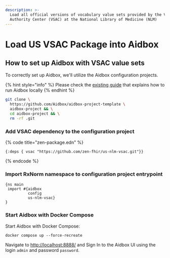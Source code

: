 ```yaml
---
description: >-
  Load all official versions of vocabulary value sets provided by the Value Set
  Authority Center (VSAC) at the National Library of Medicine (NLM)
---
```


# Load US VSAC Package into Aidbox

## How to set up Aidbox with VSAC value sets

To correctly set up Aidbox, we'll utilize the Aidbox configuration projects.&#x20;

{% hint style="info" %}
Please check the [existing guide](../../../getting-started-1/run-aidbox/run-aidbox-locally-with-docker.md) that explains how to run Aidbox locally      &#x20;
{% endhint %}

```sh
git clone \
  https://github.com/Aidbox/aidbox-project-template \
  aidbox-project && \
  cd aidbox-project && \
  rm -rf .git
```

### Add VSAC dependency to the configuration project

{% code title="zen-package.edn" %}
```
{:deps { vsac "https://github.com/zen-fhir/us-nlm-vsac.git"}}
```
{% endcode %}

### Import RxNorm namespace to configuration project entrypoint

```
{ns main
 import #{aidbox
          config
          us-nlm-vsac}
}
```

### Start Aidbox with Docker Compose

Start Aidbox with Docker Compose:

```shell
docker compose up --force-recreate
```

Navigate to [http://localhost:8888/](http://localhost:8888/) and Sign In to the Aidbox UI using the login `admin` and password `password`.

